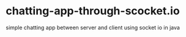 # chatting-app-through-scocket.io
simple chatting app between server and client using socket io in java
